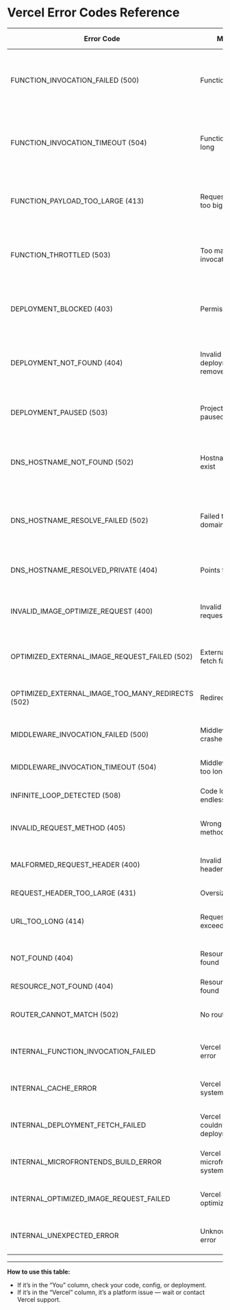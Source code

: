 # Vercel Error Codes Reference

| Error Code | Meaning | Who Fixes? | How to Fix |
|-----------|---------|------------|------------|
| FUNCTION_INVOCATION_FAILED (500) | Function crashed | You | Check your API/serverless function code for errors, missing env vars, or bad imports. |
| FUNCTION_INVOCATION_TIMEOUT (504) | Function took too long | You | Optimize code, reduce external calls, or increase function timeout if possible. |
| FUNCTION_PAYLOAD_TOO_LARGE (413) | Request payload too big | You | Reduce request size, paginate data, or increase limits if possible. |
| FUNCTION_THROTTLED (503) | Too many invocations | You/Vercel | Reduce traffic, optimize function, or upgrade Vercel plan. |
| DEPLOYMENT_BLOCKED (403) | Permission issue | You | Check Vercel team/project permissions, billing, or GitHub access. |
| DEPLOYMENT_NOT_FOUND (404) | Invalid URL or deployment removed | You | Check deployment URL, redeploy, or verify project exists. |
| DEPLOYMENT_PAUSED (503) | Project paused/suspended | You/Vercel | Resume project in Vercel dashboard, check billing. |
| DNS_HOSTNAME_NOT_FOUND (502) | Hostname doesn’t exist | You | Check DNS settings, domain provider, and Vercel domain config. |
| DNS_HOSTNAME_RESOLVE_FAILED (502) | Failed to resolve domain | You | Fix DNS records, wait for propagation, or contact domain provider. |
| DNS_HOSTNAME_RESOLVED_PRIVATE (404) | Points to private IP | You | Use public IP for domain, check DNS config. |
| INVALID_IMAGE_OPTIMIZE_REQUEST (400) | Invalid image request | You | Check image URL, format, and optimization settings. |
| OPTIMIZED_EXTERNAL_IMAGE_REQUEST_FAILED (502) | External image fetch failed | You | Check image URL, server availability, or CORS settings. |
| OPTIMIZED_EXTERNAL_IMAGE_TOO_MANY_REDIRECTS (502) | Redirect loop | You | Fix image URL, avoid redirect chains. |
| MIDDLEWARE_INVOCATION_FAILED (500) | Middleware crashed | You | Check middleware code for errors. |
| MIDDLEWARE_INVOCATION_TIMEOUT (504) | Middleware took too long | You | Optimize middleware code. |
| INFINITE_LOOP_DETECTED (508) | Code loops endlessly | You | Fix infinite loops in your code. |
| INVALID_REQUEST_METHOD (405) | Wrong HTTP method | You | Use correct HTTP method (GET, POST, etc.) |
| MALFORMED_REQUEST_HEADER (400) | Invalid HTTP headers | You | Fix request headers in client or server code. |
| REQUEST_HEADER_TOO_LARGE (431) | Oversized headers | You | Reduce header size. |
| URL_TOO_LONG (414) | Request URL exceeds limits | You | Shorten URL, use query params or POST body. |
| NOT_FOUND (404) | Resource not found | You | Check route, file, or API endpoint exists. |
| RESOURCE_NOT_FOUND (404) | Resource not found | You | Same as above. |
| ROUTER_CANNOT_MATCH (502) | No route matches | You | Check routing config, file names, and API endpoints. |
| INTERNAL_FUNCTION_INVOCATION_FAILED | Vercel internal error | Vercel | Wait and retry, contact Vercel support if persistent. |
| INTERNAL_CACHE_ERROR | Vercel cache system failed | Vercel | Wait and retry, contact Vercel support if persistent. |
| INTERNAL_DEPLOYMENT_FETCH_FAILED | Vercel platform couldn’t load deployment | Vercel | Wait and retry, contact Vercel support if persistent. |
| INTERNAL_MICROFRONTENDS_BUILD_ERROR | Vercel microfrontend system error | Vercel | Wait and retry, contact Vercel support if persistent. |
| INTERNAL_OPTIMIZED_IMAGE_REQUEST_FAILED | Vercel image optimization error | Vercel | Wait and retry, contact Vercel support if persistent. |
| INTERNAL_UNEXPECTED_ERROR | Unknown Vercel error | Vercel | Wait and retry, contact Vercel support if persistent. |

---

**How to use this table:**
- If it’s in the “You” column, check your code, config, or deployment.
- If it’s in the “Vercel” column, it’s a platform issue — wait or contact Vercel support.
